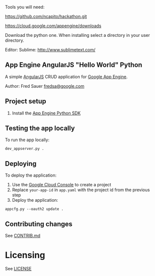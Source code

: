 Tools you will need:

https://github.com/ncapito/hackathon.git

https://cloud.google.com/appengine/downloads

Download the python one.  When installing select a directory in your user directory.

Editor:
 Sublime:   http://www.sublimetext.com/



## App Engine AngularJS "Hello World" Python

A simple [AngularJS](http://angularjs.org/) CRUD application
for [Google App Engine](https://appengine.google.com/).

Author: Fred Sauer <fredsa@google.com>


## Project setup

1. Install the [App Engine Python SDK](https://developers.google.com/appengine/downloads)


## Testing the app locally

To run the app locally:

```
dev_appserver.py .
```


## Deploying

To deploy the application:

1. Use the [Google Cloud Console](https://cloud.google.com/console) to create a project
1. Replace `your-app-id` in `app.yaml` with the project id from the previous step
1. Deploy the application:

```
appcfg.py --oauth2 update .
```


## Contributing changes

See [CONTRIB.md](CONTRIB.md)


# Licensing

See [LICENSE](LICENSE)
